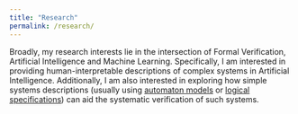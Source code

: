 ```yaml
---
title: "Research"
permalink: /research/
---
```


Broadly, my research interests lie in the intersection of Formal Verification, Artificial Intelligence 
and Machine Learning. Specifically, I am interested in providing human-interpretable descriptions
of complex systems in Artificial Intelligence. Additionally, I am also interested in exploring how 
simple systems descriptions (usually using [automaton models](https://en.wikipedia.org/wiki/Deterministic_finite_automaton) 
or [logical specifications](https://en.wikipedia.org/wiki/Linear_temporal_logic)) can aid the systematic 
verification of such systems.
